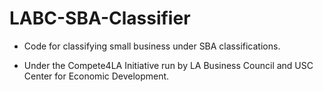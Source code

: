 # LABC-SBA-Classifier

- Code for classifying small business under SBA classifications.

- Under the Compete4LA Initiative run by LA Business Council and USC Center for Economic Development.
